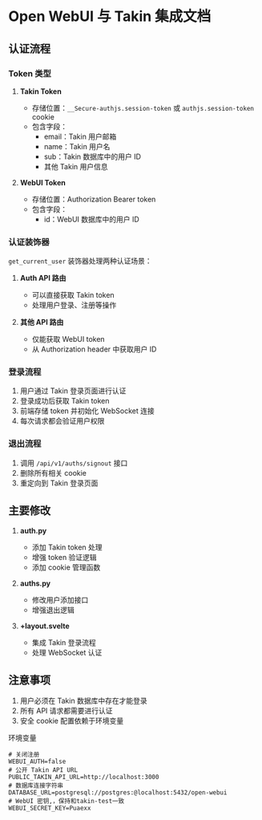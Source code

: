 # Open WebUI 与 Takin 集成文档

## 认证流程

### Token 类型

1. **Takin Token**
   - 存储位置：`__Secure-authjs.session-token` 或 `authjs.session-token` cookie
   - 包含字段：
     - email：Takin 用户邮箱
     - name：Takin 用户名
     - sub：Takin 数据库中的用户 ID
     - 其他 Takin 用户信息

2. **WebUI Token**
   - 存储位置：Authorization Bearer token
   - 包含字段：
     - id：WebUI 数据库中的用户 ID

### 认证装饰器

`get_current_user` 装饰器处理两种认证场景：

1. **Auth API 路由**
   - 可以直接获取 Takin token
   - 处理用户登录、注册等操作

2. **其他 API 路由**
   - 仅能获取 WebUI token
   - 从 Authorization header 中获取用户 ID

### 登录流程

1. 用户通过 Takin 登录页面进行认证
2. 登录成功后获取 Takin token
3. 前端存储 token 并初始化 WebSocket 连接
4. 每次请求都会验证用户权限

### 退出流程

1. 调用 `/api/v1/auths/signout` 接口
2. 删除所有相关 cookie
3. 重定向到 Takin 登录页面

## 主要修改

1. **auth.py**
   - 添加 Takin token 处理
   - 增强 token 验证逻辑
   - 添加 cookie 管理函数

2. **auths.py**
   - 修改用户添加接口
   - 增强退出逻辑

3. **+layout.svelte**
   - 集成 Takin 登录流程
   - 处理 WebSocket 认证

## 注意事项

1. 用户必须在 Takin 数据库中存在才能登录
2. 所有 API 请求都需要进行认证
3. 安全 cookie 配置依赖于环境变量

环境变量
```
# 关闭注册
WEBUI_AUTH=false
# 公开 Takin API URL
PUBLIC_TAKIN_API_URL=http://localhost:3000
# 数据库连接字符串
DATABASE_URL=postgresql://postgres:@localhost:5432/open-webui
# WebUI 密钥,，保持和takin-test一致
WEBUI_SECRET_KEY=Puaexx
```